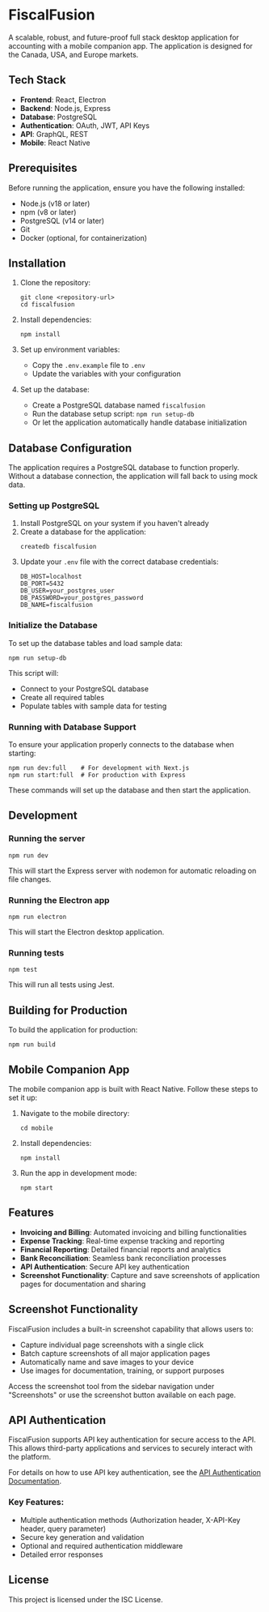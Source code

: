 # FiscalFusion

A scalable, robust, and future-proof full stack desktop application for accounting with a mobile companion app. The application is designed for the Canada, USA, and Europe markets.

## Tech Stack

- **Frontend**: React, Electron
- **Backend**: Node.js, Express
- **Database**: PostgreSQL
- **Authentication**: OAuth, JWT, API Keys
- **API**: GraphQL, REST
- **Mobile**: React Native

## Prerequisites

Before running the application, ensure you have the following installed:

- Node.js (v18 or later)
- npm (v8 or later)
- PostgreSQL (v14 or later)
- Git
- Docker (optional, for containerization)

## Installation

1. Clone the repository:
   ```
   git clone <repository-url>
   cd fiscalfusion
   ```

2. Install dependencies:
   ```
   npm install
   ```

3. Set up environment variables:
   - Copy the `.env.example` file to `.env`
   - Update the variables with your configuration

4. Set up the database:
   - Create a PostgreSQL database named `fiscalfusion`
   - Run the database setup script: `npm run setup-db`
   - Or let the application automatically handle database initialization

## Database Configuration

The application requires a PostgreSQL database to function properly. Without a database connection, the application will fall back to using mock data.

### Setting up PostgreSQL

1. Install PostgreSQL on your system if you haven't already
2. Create a database for the application:
   ```
   createdb fiscalfusion
   ```
3. Update your `.env` file with the correct database credentials:
   ```
   DB_HOST=localhost
   DB_PORT=5432
   DB_USER=your_postgres_user
   DB_PASSWORD=your_postgres_password
   DB_NAME=fiscalfusion
   ```

### Initialize the Database

To set up the database tables and load sample data:

```
npm run setup-db
```

This script will:
- Connect to your PostgreSQL database
- Create all required tables
- Populate tables with sample data for testing

### Running with Database Support

To ensure your application properly connects to the database when starting:

```
npm run dev:full    # For development with Next.js
npm run start:full  # For production with Express
```

These commands will set up the database and then start the application.

## Development

### Running the server

```
npm run dev
```

This will start the Express server with nodemon for automatic reloading on file changes.

### Running the Electron app

```
npm run electron
```

This will start the Electron desktop application.

### Running tests

```
npm test
```

This will run all tests using Jest.

## Building for Production

To build the application for production:

```
npm run build
```

## Mobile Companion App

The mobile companion app is built with React Native. Follow these steps to set it up:

1. Navigate to the mobile directory:
   ```
   cd mobile
   ```

2. Install dependencies:
   ```
   npm install
   ```

3. Run the app in development mode:
   ```
   npm start
   ```

## Features

- **Invoicing and Billing**: Automated invoicing and billing functionalities
- **Expense Tracking**: Real-time expense tracking and reporting
- **Financial Reporting**: Detailed financial reports and analytics
- **Bank Reconciliation**: Seamless bank reconciliation processes
- **API Authentication**: Secure API key authentication
- **Screenshot Functionality**: Capture and save screenshots of application pages for documentation and sharing

## Screenshot Functionality

FiscalFusion includes a built-in screenshot capability that allows users to:

- Capture individual page screenshots with a single click
- Batch capture screenshots of all major application pages
- Automatically name and save images to your device
- Use images for documentation, training, or support purposes

Access the screenshot tool from the sidebar navigation under "Screenshots" or use the screenshot button available on each page.

## API Authentication

FiscalFusion supports API key authentication for secure access to the API. This allows third-party applications and services to securely interact with the platform.

For details on how to use API key authentication, see the [API Authentication Documentation](src/server/docs/api-auth.md).

### Key Features:

- Multiple authentication methods (Authorization header, X-API-Key header, query parameter)
- Secure key generation and validation
- Optional and required authentication middleware
- Detailed error responses

## License

This project is licensed under the ISC License. 